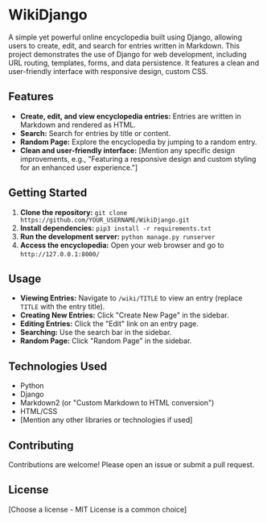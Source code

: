 # WikiDjango 
 A simple yet powerful online encyclopedia built using Django, allowing users to create, edit, and search for entries written in Markdown. This project demonstrates the use of Django for web development, including URL routing, templates, forms, and data persistence. It features a clean and user-friendly interface with responsive design, custom CSS.

## Features

* **Create, edit, and view encyclopedia entries:** Entries are written in Markdown and rendered as HTML.
* **Search:** Search for entries by title or content.
* **Random Page:** Explore the encyclopedia by jumping to a random entry.
* **Clean and user-friendly interface:**  [Mention any specific design improvements, e.g.,  "Featuring a responsive design and custom styling for an enhanced user experience."]


## Getting Started

1. **Clone the repository:** `git clone https://github.com/YOUR_USERNAME/WikiDjango.git`
2. **Install dependencies:** `pip3 install -r requirements.txt`
3. **Run the development server:** `python manage.py runserver`
4. **Access the encyclopedia:** Open your web browser and go to `http://127.0.0.1:8000/`

## Usage

* **Viewing Entries:**  Navigate to `/wiki/TITLE` to view an entry (replace `TITLE` with the entry title).
* **Creating New Entries:** Click "Create New Page" in the sidebar.
* **Editing Entries:**  Click the "Edit" link on an entry page.
* **Searching:** Use the search bar in the sidebar.
* **Random Page:** Click "Random Page" in the sidebar.



## Technologies Used

* Python
* Django
* Markdown2 (or "Custom Markdown to HTML conversion")
* HTML/CSS
* [Mention any other libraries or technologies if used]


## Contributing

Contributions are welcome! Please open an issue or submit a pull request.


## License

[Choose a license - MIT License is a common choice]
